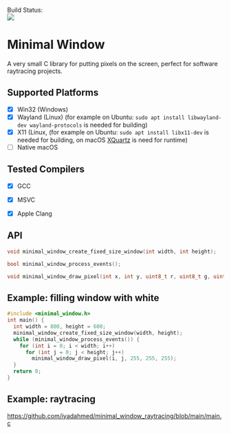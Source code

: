 Build Status:  
[![](http://github-actions.40ants.com/iyadahmed/minimal_window/matrix.svg)](https://github.com/iyadahmed/minimal_window)

# Minimal Window
A very small C library for putting pixels on the screen, perfect for software raytracing projects.

## Supported Platforms
- [x] Win32 (Windows)
- [x] Wayland (Linux) (for example on Ubuntu: `sudo apt install libwayland-dev wayland-protocols` is needed for building)
- [x] X11 (Linux, (for example on Ubuntu: `sudo apt install libx11-dev` is needed for building, on macOS [XQuartz](https://www.xquartz.org/) is need for runtime)
- [ ] Native macOS

## Tested Compilers
- [x] GCC
- [x] MSVC
- [x] Apple Clang


## API
```c
void minimal_window_create_fixed_size_window(int width, int height);

bool minimal_window_process_events();

void minimal_window_draw_pixel(int x, int y, uint8_t r, uint8_t g, uint8_t b);
```

## Example: filling window with white

```c
#include <minimal_window.h>
int main() {
  int width = 800, height = 600;
  minimal_window_create_fixed_size_window(width, height);
  while (minimal_window_process_events()) {
    for (int i = 0; i < width; i++)
      for (int j = 0; j < height; j++)
        minimal_window_draw_pixel(i, j, 255, 255, 255);
  }
  return 0;
}
```

## Example: raytracing
https://github.com/iyadahmed/minimal_window_raytracing/blob/main/main.c
